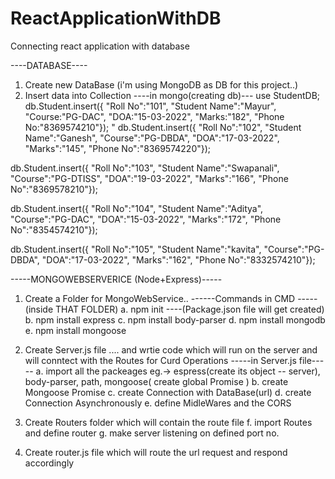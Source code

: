 # ReactApplicationWithDB
 Connecting react application with database

----DATABASE----
1. Create new DataBase (i'm using MongoDB as DB for this project..)
2. Insert data into Collection
----in mongo(creating db)---
use StudentDB;
db.Student.insert({
    "Roll No":"101",
    "Student Name":"Mayur",
    "Course:"PG-DAC", 
    "DOA:"15-03-2022", 
    "Marks:"182", 
    "Phone No:"8369574210"});
"
db.Student.insert({
    "Roll No":"102",
    "Student Name":"Ganesh",
    "Course":"PG-DBDA", 
    "DOA":"17-03-2022", 
    "Marks":"145", 
    "Phone No":"8369574220"});

db.Student.insert({
    "Roll No":"103",
    "Student Name":"Swapanali",
    "Course":"PG-DTISS", 
    "DOA":"19-03-2022", 
    "Marks":"166", 
    "Phone No":"8369578210"});

db.Student.insert({
    "Roll No":"104",
    "Student Name":"Aditya",
    "Course":"PG-DAC", 
    "DOA":"15-03-2022", 
    "Marks":"172", 
    "Phone No":"8354574210"});

db.Student.insert({
    "Roll No":"105",
    "Student Name":"kavita",
    "Course":"PG-DBDA", 
    "DOA":"17-03-2022", 
    "Marks":"162", 
    "Phone No":"8332574210"});


-----MONGOWEBSERVERICE (Node+Express)-----
 1. Create a Folder for MongoWebService..
------Commands in CMD -----
(inside THAT FOLDER)
    a. npm init ----(Package.json file will get created)
    b. npm install express 
    c. npm install body-parser
    d. npm install mongodb 
    e. npm install mongoose

2. Create Server.js file .... and wrtie code which will run on the server and will conntect with the Routes for Curd Operations
-----in Server.js file-----
    a. import all the packeages eg.-> espress(create its object -- server), body-parser, path, mongoose( create global Promise )
    b. create Mongoose Promise
    c. create Connection with DataBase(url)
    d. create Connection Asynchronously
    e. define MidleWares and the CORS 
3. Create Routers folder which will contain the route file
    f. import Routes and define router
    g. make server listening on defined port no.


4. Create router.js file which will route the url request and respond accordingly
